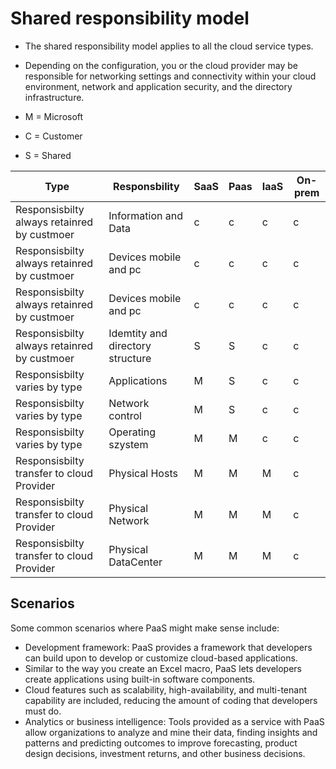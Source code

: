 # Shared responsibility model
- The shared responsibility model applies to all the cloud service types.

- Depending on the configuration, you or the cloud provider may be responsible for networking settings and connectivity within your cloud environment, network and application security, and the directory infrastructure.

- M = Microsoft
- C = Customer
- S = Shared 

| Type                                       | Responsbility        | SaaS | Paas| IaaS| On-prem |
|-----------------------------------------|-------------------|------|------|----|----------|
|Responsisbilty always retainred by custmoer | Information and Data | c    | c    |c    | c       |
|Responsisbilty always retainred by custmoer | Devices mobile and pc  | c    | c    |c    | c     |
|Responsisbilty always retainred by custmoer | Devices mobile and pc  | c    | c    |c    | c       
|Responsisbilty always retainred by custmoer | Idemtity and directory structure | S | S | c | c |
|Responsisbilty varies by type | Applications | M | S | c | c |
|Responsisbilty varies by type | Network control | M | S | c | c |
|Responsisbilty varies by type | Operating szystem | M | M | c | c |
|Responsisbilty transfer to cloud Provider  | Physical Hosts | M | M | M | c |
|Responsisbilty transfer to cloud Provider  | Physical Network | M | M | M | c |
|Responsisbilty transfer to cloud Provider  | Physical DataCenter | M | M | M | c |

## Scenarios
Some common scenarios where PaaS might make sense include:

- Development framework: PaaS provides a framework that developers can build upon to develop or customize cloud-based applications. 
- Similar to the way you create an Excel macro, PaaS lets developers create applications using built-in software components. 
- Cloud features such as scalability, high-availability, and multi-tenant capability are included, reducing the amount of coding that developers must do.
- Analytics or business intelligence: Tools provided as a service with PaaS allow organizations to analyze and mine their data, finding insights and patterns and predicting outcomes to improve forecasting, product design decisions, investment returns, and other business decisions.




